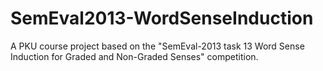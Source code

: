 # SemEval2013-WordSenseInduction
A PKU course project based on the "SemEval-2013 task 13 Word Sense Induction for Graded and Non-Graded Senses" competition.
